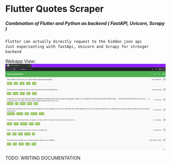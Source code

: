 # Flutter Quotes Scraper
##### Combination of Flutter and Python as backend ( FastAPI, Uvicorn, Scrapy )

```
Flutter can actually directly request to the hidden json api
Just experienting with fastApi, Uvicorn and Scrapy for stronger backend
```

Webapp View:
![](/assets/web-preview.png)


TODO: WRITING DOCUMENTATION
